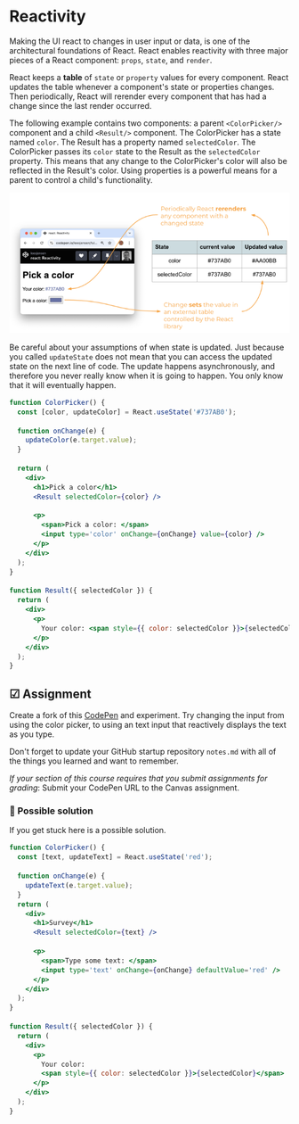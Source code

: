 # Reactivity

Making the UI react to changes in user input or data, is one of the architectural foundations of React. React enables reactivity with three major pieces of a React component: `props`, `state`, and `render`.

React keeps a **table** of `state` or `property` values for every component. React updates the table whenever a component's state or properties changes. Then periodically, React will rerender every component that has had a change since the last render occurred.

The following example contains two components: a parent `<ColorPicker/>` component and a child `<Result/>` component. The ColorPicker has a state named `color`. The Result has a property named `selectedColor`. The ColorPicker passes its `color` state to the Result as the `selectedColor` property. This means that any change to the ColorPicker's color will also be reflected in the Result's color. Using properties is a powerful means for a parent to control a child's functionality.

![alt text](reactivityTable.png)

Be careful about your assumptions of when state is updated. Just because you called `updateState` does not mean that you can access the updated state on the next line of code. The update happens asynchronously, and therefore you never really know when it is going to happen. You only know that it will eventually happen.

```jsx
function ColorPicker() {
  const [color, updateColor] = React.useState('#737AB0');

  function onChange(e) {
    updateColor(e.target.value);
  }

  return (
    <div>
      <h1>Pick a color</h1>
      <Result selectedColor={color} />

      <p>
        <span>Pick a color: </span>
        <input type='color' onChange={onChange} value={color} />
      </p>
    </div>
  );
}

function Result({ selectedColor }) {
  return (
    <div>
      <p>
        Your color: <span style={{ color: selectedColor }}>{selectedColor}</span>
      </p>
    </div>
  );
}
```

## ☑ Assignment

Create a fork of this [CodePen](https://codepen.io/leesjensen/pen/NWzYzXE) and experiment. Try changing the input from using the color picker, to using an text input that reactively displays the text as you type.

Don't forget to update your GitHub startup repository `notes.md` with all of the things you learned and want to remember.

_If your section of this course requires that you submit assignments for grading_: Submit your CodePen URL to the Canvas assignment.

### 🧧 Possible solution

If you get stuck here is a possible solution.

```jsx
function ColorPicker() {
  const [text, updateText] = React.useState('red');

  function onChange(e) {
    updateText(e.target.value);
  }
  return (
    <div>
      <h1>Survey</h1>
      <Result selectedColor={text} />

      <p>
        <span>Type some text: </span>
        <input type='text' onChange={onChange} defaultValue='red' />
      </p>
    </div>
  );
}

function Result({ selectedColor }) {
  return (
    <div>
      <p>
        Your color:
        <span style={{ color: selectedColor }}>{selectedColor}</span>
      </p>
    </div>
  );
}
```
